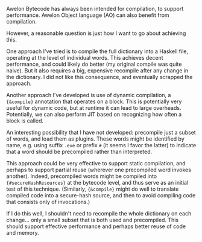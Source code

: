
Awelon Bytecode has always been intended for compilation, to support performance. Awelon Object language (AO) can also benefit from compilation.

However, a reasonable question is just how I want to go about achieving this. 

One approach I've tried is to compile the full dictionary into a Haskell file, operating at the level of individual words. This achieves decent performance, and could likely do better (my original compile was quite naive). But it also requires a big, expensive recompile after any change in the dictionary. I did not like this consequence, and eventually scrapped the approach.

Another approach I've developed is use of dynamic compilation, a `{&compile}` annotation that operates on a block. This is potentially very useful for dynamic code, but at runtime it can lead to large overheads. Potentially, we can also perform JIT based on recognizing how often a block is called.

An interesting possibility that I have not developed: precompile just a subset of words, and load them as plugins. These words might be identified by name, e.g. using suffix `.exe` or prefix `#` (it seems I favor the latter) to indicate that a word should be precompiled rather than interpreted. 

This approach could be very effective to support static compilation, and perhaps to support partial reuse (wherever one precompiled word invokes another). Indeed, precompiled words might be compiled into `{#secureHashResources}` at the bytecode level, and thus serve as an initial test of this technique. (Similarly, `{&compile}` might do well to translate compiled code into a secure-hash source, and then to avoid compiling code that consists only of invocations.)

If I do this well, I shouldn't need to recompile the whole dictionary on each change... only a small subset that is both used and precompiled. This should support effective performance and perhaps better reuse of code and memory. 

